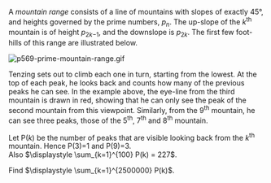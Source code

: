 <p>A <i>mountain range</i> consists of a line of mountains with slopes of exactly 45°, and heights governed by the prime numbers, <var>p<sub>n</sub></var>. The up-slope of the <var>k</var><sup>th</sup> mountain is of height <var>p</var><sub>2<var>k</var>−1</sub>, and the downslope is <var>p</var><sub>2<var>k</var></sub>. The first few foot-hills of this range are illustrated below.</p>

<div class="center">
<img src="project/images/p569-prime-mountain-range.gif" alt="p569-prime-mountain-range.gif" />
</div>

<p>Tenzing sets out to climb each one in turn, starting from the lowest. At the top of each peak, he looks back and counts how many of the previous peaks he can see. In the example above, the eye-line from the third mountain is drawn in red, showing that he can only see the peak of the second mountain from this viewpoint. Similarly, from the 9<sup>th</sup> mountain, he can see three peaks, those of the 5<sup>th</sup>, 7<sup>th</sup> and 8<sup>th</sup> mountain.</p>

<p>Let P(<var>k</var>) be the number of peaks that are visible looking back from the <var>k</var><sup>th</sup> mountain.  Hence P(3)=1 and P(9)=3.<br />
Also $\displaystyle \sum_{k=1}^{100} P(k) = 227$.</p>

<p>Find $\displaystyle \sum_{k=1}^{2500000} P(k)$.</p>
